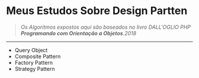 # Meus Estudos Sobre Design Partten
> *Os Algoritmos expostos aqui são baseados no livro DALL'OGLIO PHP __Programando com Orientação a Objetos__.2018*
---

* Query Object
* Composite Pattern
* Factory Pattern
* Strategy Pattern

